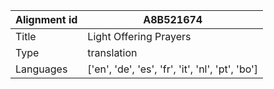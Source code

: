 |Alignment id | A8B521674
| --- | --- 
|Title | Light Offering Prayers 
|Type | translation
|Languages | ['en', 'de', 'es', 'fr', 'it', 'nl', 'pt', 'bo']